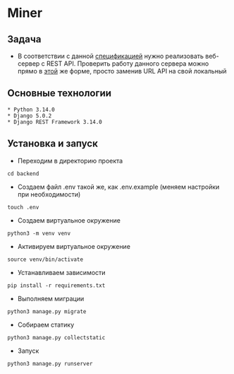 # Miner

Задача
------

* В соответствии с данной [спецификацией](https://minesweeper-test.studiotg.ru/swagger/) нужно реализовать веб-сервер с REST API.
Проверить работу данного сервера можно прямо в [этой](https://minesweeper-test.studiotg.ru/) же форме, просто заменив URL API на свой локальный

Основные технологии
-------------------

```
* Python 3.14.0
* Django 5.0.2
* Django REST Framework 3.14.0
```

Установка и запуск
------------------

* Переходим в директорию проекта

```cd backend```

* Создаем файл .env такой же, как .env.example (меняем настройки при необходимости)

```touch .env```

* Создаем виртуальное окружение

```python3 -m venv venv```

* Активируем виртуальное окружение

```source venv/bin/activate```

* Устанавливаем зависимости

```pip install -r requirements.txt```

* Выполняем миграции

```python3 manage.py migrate```

* Собираем статику

```python3 manage.py collectstatic```

* Запуск

```python3 manage.py runserver```
